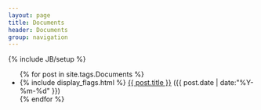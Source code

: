 ```yaml
---
layout: page
title: Documents
header: Documents
group: navigation
---
```

{% include JB/setup %}


<ul class="posts">
{% for post in site.tags.Documents %}
  <div class="post_info">
    <li>
         {% include display_flags.html %}
         <a href="{{ post.url }}">{{ post.title }}</a>
         <span>({{ post.date | date:"%Y-%m-%d" }})</span>
    </li>
    </div>
  {% endfor %}
</ul>
